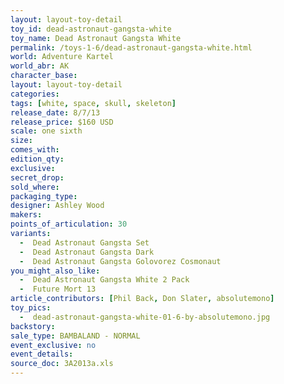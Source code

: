 ```yaml
---
layout: layout-toy-detail 
toy_id: dead-astronaut-gangsta-white
toy_name: Dead Astronaut Gangsta White
permalink: /toys-1-6/dead-astronaut-gangsta-white.html
world: Adventure Kartel
world_abr: AK
character_base: 
layout: layout-toy-detail
categories: 
tags: [white, space, skull, skeleton]
release_date: 8/7/13
release_price: $160 USD
scale: one sixth
size: 
comes_with: 
edition_qty: 
exclusive: 
secret_drop: 
sold_where: 
packaging_type: 
designer: Ashley Wood
makers: 
points_of_articulation: 30
variants: 
  -  Dead Astronaut Gangsta Set
  -  Dead Astronaut Gangsta Dark
  -  Dead Astronaut Gangsta Golovorez Cosmonaut
you_might_also_like:
  -  Dead Astronaut Gangsta White 2 Pack
  -  Future Mort 13
article_contributors: [Phil Back, Don Slater, absolutemono]
toy_pics: 
  -  dead-astronaut-gangsta-white-01-6-by-absolutemono.jpg
backstory: 
sale_type: BAMBALAND - NORMAL
event_exclusive: no
event_details: 
source_doc: 3A2013a.xls
---
```

